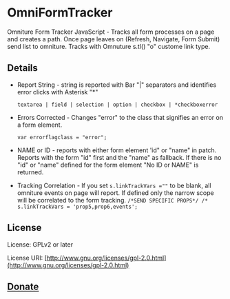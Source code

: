 OmniFormTracker
===============

Omniture Form Tracker JavaScript - Tracks all form processes on a page and creates a path. Once page leaves on (Refresh, Navigate, Form Submit) send list to omniture. Tracks with Omnuture s.tl() "o" custome link type.

## Details

* Report String - string is reported with Bar "|" separators and identifies error clicks with Asterisk "*"

   `textarea | field | selection | option | checkbox | *checkboxerror` 

* Errors Corrected - Changes "error" to the class that signifies an error on a form element. 

   `var errorflagclass = "error";`
   
* NAME or ID - reports with either form element 'id" or "name" in patch. Reports with the form "id" first and the "name" as fallback. If there is no "id" or "name" defined for the form element "No ID or NAME" is returned. 

* Tracking Correlation - If you set `s.linkTrackVars =""` to be blank, all omniture events on page will report. If defined only the narrow scope will be correlated to the form tracking.
 `/*SEND SPECIFIC PROPS*/ /* s.linkTrackVars = 'prop5,prop6,events'; `

## License

License: GPLv2 or later

License URI: [http://www.gnu.org/licenses/gpl-2.0.html](http://www.gnu.org/licenses/gpl-2.0.html)

## [Donate](http://bt.zamartz.com/1hXxxk2)
